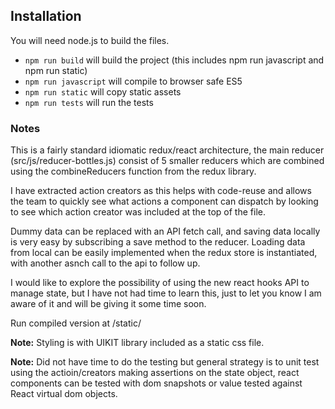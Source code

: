 ## Installation 

You will need node.js to build the files. 

- ```npm run build``` will build the project (this includes npm run javascript and npm run static)
- ```npm run javascript``` will compile to browser safe ES5 
- ```npm run static``` will copy static assets
- ```npm run tests``` will run the tests 

### Notes

This is a fairly standard idiomatic redux/react architecture, the main reducer (src/js/reducer-bottles.js) consist of 5 smaller reducers which are combined using the combineReducers function from the redux library.

I have extracted action creators as this helps with code-reuse and allows the team to quickly see what actions a component can dispatch by looking to see which action creator was included at the top of the file.

Dummy data can be replaced with an API fetch call, and saving data locally is very easy by subscribing a save method to the reducer. Loading data from local can be easily implemented when the redux store is instantiated, with another asnch call to the api to follow up.

I would like to explore the possibility of using the new react hooks API to manage state, but I have not had time to learn this, just to let you know I am aware of it and will be giving it some time soon.

Run compiled version at /static/ 

**Note:** Styling is with UIKIT library included as a static css file.

**Note:** Did not have time to do the testing but general strategy is to unit test using the actioin/creators making assertions on the state object, react components can be tested with dom snapshots or value tested against React virtual dom objects.